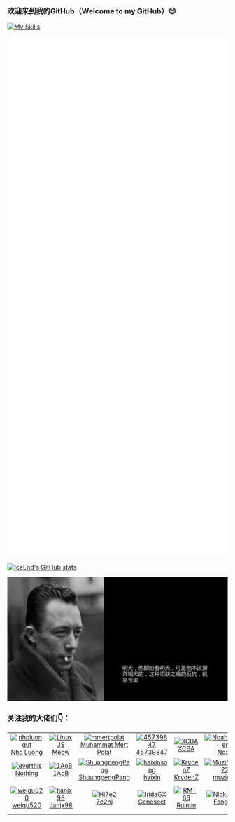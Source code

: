 ### 欢迎来到我的GitHub（Welcome to my GitHub）😊
[![My Skills](https://skillicons.dev/icons?i=java,py,scala,rust,idea,pycharm)](https://skillicons.dev)

![](https://raw.githubusercontent.com/mikusugar/github-stats/master/generated/overview.svg#gh-dark-mode-only)
![](https://raw.githubusercontent.com/mikusugar/github-stats/master/generated/overview.svg#gh-light-mode-only)
![](https://raw.githubusercontent.com/mikusugar/github-stats/master/generated/languages.svg#gh-dark-mode-only)
![](https://raw.githubusercontent.com/mikusugar/github-stats/master/generated/languages.svg#gh-light-mode-only)

[![IceEnd's GitHub stats](https://github-immortality.vercel.app/api?username=mikusugar)](https://github.com/IceEnd)


![tomorrow](img/tomorrow.jpg)
### 关注我的大佬们👇：
<!--ACTION_START_FLAG:github-followers-->
<table>
  <tr>
    <td align="center">
        <a href="https://github.com/nholuongut">
            <img src="https://avatars2.githubusercontent.com/u/58627821" width="100px;" alt="nholuongut"/>
        </a>
        <br />
        <a href="https://github.com/nholuongut">Nho Luong</a>
    </td>
    <td align="center">
        <a href="https://github.com/LinuxJS">
            <img src="https://avatars2.githubusercontent.com/u/193270912" width="100px;" alt="LinuxJS"/>
        </a>
        <br />
        <a href="https://github.com/LinuxJS">Meow</a>
    </td>
    <td align="center">
        <a href="https://github.com/mmertpolat">
            <img src="https://avatars2.githubusercontent.com/u/24900500" width="100px;" alt="mmertpolat"/>
        </a>
        <br />
        <a href="https://github.com/mmertpolat">Muhammet Mert Polat</a>
    </td>
    <td align="center">
        <a href="https://github.com/45739847">
            <img src="https://avatars2.githubusercontent.com/u/58578838" width="100px;" alt="45739847"/>
        </a>
        <br />
        <a href="https://github.com/45739847">45739847</a>
    </td>
    <td align="center">
        <a href="https://github.com/XCBA">
            <img src="https://avatars2.githubusercontent.com/u/107749581" width="100px;" alt="XCBA"/>
        </a>
        <br />
        <a href="https://github.com/XCBA">XCBA</a>
    </td>
    <td align="center">
        <a href="https://github.com/NoahDrucker">
            <img src="https://avatars2.githubusercontent.com/u/45659684" width="100px;" alt="NoahDrucker"/>
        </a>
        <br />
        <a href="https://github.com/NoahDrucker">Noah</a>
    </td>
    <td align="center">
        <a href="https://github.com/discodot">
            <img src="https://avatars2.githubusercontent.com/u/214851943" width="100px;" alt="discodot"/>
        </a>
        <br />
        <a href="https://github.com/discodot">discodot</a>
    </td>
  </tr>
  <tr>
    <td align="center">
        <a href="https://github.com/everthis">
            <img src="https://avatars2.githubusercontent.com/u/3142886" width="100px;" alt="everthis"/>
        </a>
        <br />
        <a href="https://github.com/everthis">Nothing</a>
    </td>
    <td align="center">
        <a href="https://github.com/1AoB">
            <img src="https://avatars2.githubusercontent.com/u/78208268" width="100px;" alt="1AoB"/>
        </a>
        <br />
        <a href="https://github.com/1AoB">1AoB</a>
    </td>
    <td align="center">
        <a href="https://github.com/ShuangpengPang">
            <img src="https://avatars2.githubusercontent.com/u/16634837" width="100px;" alt="ShuangpengPang"/>
        </a>
        <br />
        <a href="https://github.com/ShuangpengPang">ShuangpengPang</a>
    </td>
    <td align="center">
        <a href="https://github.com/haixinsong">
            <img src="https://avatars2.githubusercontent.com/u/28828438" width="100px;" alt="haixinsong"/>
        </a>
        <br />
        <a href="https://github.com/haixinsong">haixin</a>
    </td>
    <td align="center">
        <a href="https://github.com/KrydenZ">
            <img src="https://avatars2.githubusercontent.com/u/77149561" width="100px;" alt="KrydenZ"/>
        </a>
        <br />
        <a href="https://github.com/KrydenZ">KrydenZ</a>
    </td>
    <td align="center">
        <a href="https://github.com/MuziMin0222">
            <img src="https://avatars2.githubusercontent.com/u/40995489" width="100px;" alt="MuziMin0222"/>
        </a>
        <br />
        <a href="https://github.com/MuziMin0222">muzimin</a>
    </td>
    <td align="center">
        <a href="https://github.com/ruimin-z">
            <img src="https://avatars2.githubusercontent.com/u/89897169" width="100px;" alt="ruimin-z"/>
        </a>
        <br />
        <a href="https://github.com/ruimin-z">ruimin-z</a>
    </td>
  </tr>
  <tr>
    <td align="center">
        <a href="https://github.com/weigu520">
            <img src="https://avatars2.githubusercontent.com/u/54529611" width="100px;" alt="weigu520"/>
        </a>
        <br />
        <a href="https://github.com/weigu520">weigu520</a>
    </td>
    <td align="center">
        <a href="https://github.com/tianjx98">
            <img src="https://avatars2.githubusercontent.com/u/41153654" width="100px;" alt="tianjx98"/>
        </a>
        <br />
        <a href="https://github.com/tianjx98">tianjx98</a>
    </td>
    <td align="center">
        <a href="https://github.com/Hj7e2">
            <img src="https://avatars2.githubusercontent.com/u/52975682" width="100px;" alt="Hj7e2"/>
        </a>
        <br />
        <a href="https://github.com/Hj7e2">7e2hj</a>
    </td>
    <td align="center">
        <a href="https://github.com/IridaGX">
            <img src="https://avatars2.githubusercontent.com/u/46854523" width="100px;" alt="IridaGX"/>
        </a>
        <br />
        <a href="https://github.com/IridaGX">Genesect</a>
    </td>
    <td align="center">
        <a href="https://github.com/RM-66">
            <img src="https://avatars2.githubusercontent.com/u/62274807" width="100px;" alt="RM-66"/>
        </a>
        <br />
        <a href="https://github.com/RM-66">Ruimin </a>
    </td>
    <td align="center">
        <a href="https://github.com/NickJFang">
            <img src="https://avatars2.githubusercontent.com/u/19494009" width="100px;" alt="NickJFang"/>
        </a>
        <br />
        <a href="https://github.com/NickJFang">FangJie</a>
    </td>
    <td align="center">
        <a href="https://github.com/TXH1997">
            <img src="https://avatars2.githubusercontent.com/u/33445771" width="100px;" alt="TXH1997"/>
        </a>
        <br />
        <a href="https://github.com/TXH1997">Xenos Tian</a>
    </td>
  </tr>
</table>
<!--ACTION_END_FLAG:github-followers-->
